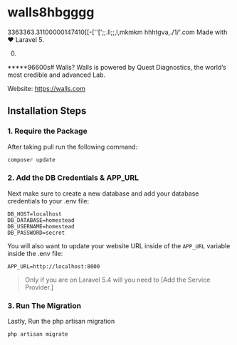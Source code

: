 
# walls8hbgggg
3363363.31100000147410[[-[''[';;.ll;;,l,mkmkm hhhtgva,./1/'.com
Made with ❤️ Laravel 5.

0.
*****96600s# Walls? 
Walls is powered by Quest Diagnostics, the world’s most credible and advanced Lab.

Website: https://walls.com


## Installation Steps

### 1. Require the Package

After taking pull run the following command: 

```bash
composer update
```

### 2. Add the DB Credentials & APP_URL

Next make sure to create a new database and add your database credentials to your .env file:

```
DB_HOST=localhost
DB_DATABASE=homestead
DB_USERNAME=homestead
DB_PASSWORD=secret
```

You will also want to update your website URL inside of the `APP_URL` variable inside the .env file:

```
APP_URL=http://localhost:8000
```

> Only if you are on Laravel 5.4 will you need to [Add the Service Provider.]

### 3. Run The Migration

Lastly, Run the php artisan migration

```bash
php artisan migrate
```
